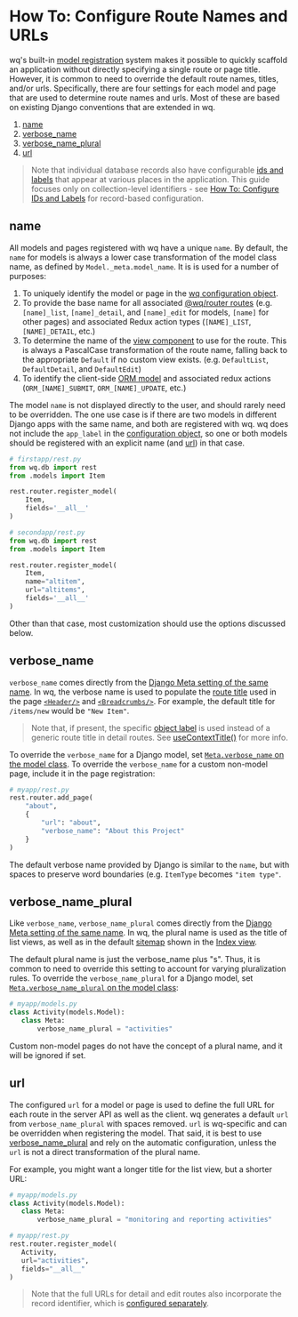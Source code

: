 # How To: Configure Route Names and URLs

wq's built-in [model registration][router] system makes it possible to quickly scaffold an application without directly specifying a single route or page title.  However, it is common to need to override the default route names, titles, and/or urls.  Specifically, there are four settings for each model and page that are used to determine route names and urls.  Most of these are based on existing Django conventions that are extended in wq.

 1. [name](#name)
 2. [verbose_name](#verbose_name)
 3. [verbose_name_plural](#verbose_name_plural)
 4. [url](#url)

> Note that individual database records also have configurable [ids and labels][configure-ids-and-labels] that appear at various places in the application.  This guide focuses only on collection-level identifiers - see [How To: Configure IDs and Labels][configure-ids-and-labels] for record-based configuration.

## name

All models and pages registered with wq have a unique `name`.  By default, the `name` for models is always a lower case transformation of the model class name, as defined by `Model._meta.model_name`.  It is is used for a number of purposes:

 1. To uniquely identify the model or page in the [wq configuration object][config].
 2. To provide the base name for all associated [@wq/router routes][@wq/router] (e.g. `[name]_list`, `[name]_detail`, and `[name]_edit` for models, `[name]` for other pages) and associated Redux action types (`[NAME]_LIST`, `[NAME]_DETAIL`, etc.)
 3. To determine the name of the [view component] to use for the route.  This is always a PascalCase transformation of the route name, falling back to the appropriate `Default` if no custom view exists.  (e.g. `DefaultList`, `DefaultDetail`, and `DefaultEdit`)
 4. To identify the client-side [ORM model][@wq/model] and associated redux actions (`ORM_[NAME]_SUBMIT`, `ORM_[NAME]_UPDATE`, etc.)

The model `name` is not displayed directly to the user, and should rarely need to be overridden.  The one use case is if there are two models in different Django apps with the same name, and both are registered with wq.  wq does not include the `app_label` in the [configuration object][config], so one or both models should be registered with an explicit name (and [url](#url)) in that case.

```python
# firstapp/rest.py
from wq.db import rest
from .models import Item

rest.router.register_model(
    Item,
    fields='__all__'
)
```
```python
# secondapp/rest.py
from wq.db import rest
from .models import Item

rest.router.register_model(
    Item,
    name="altitem",
    url="altitems",
    fields='__all__'
)
```

Other than that case, most customization should use the options discussed below.

## verbose_name

`verbose_name` comes directly from the [Django Meta setting of the same name][django:verbose_name].  In wq, the verbose name is used to populate the [route title][useRouteTitle] used in the page [`<Header/>`][Header] and [`<Breadcrumbs/>`][Breadcrumbs].  For example, the default title for `/items/new` would be `"New Item"`.

> Note that, if present, the specific [object label][configure-ids-and-labels] is used instead of a generic route title in detail routes.  See [useContextTitle()][useContextTitle] for more info.

To override the `verbose_name` for a Django model, set [`Meta.verbose_name` on the model class][django:verbose_name].  To override the `verbose_name` for a custom non-model page, include it in the page registration:

```python
# myapp/rest.py
rest.router.add_page(
    "about",
    {
        "url": "about",
        "verbose_name": "About this Project"
    }
)
```

The default verbose name provided by Django is similar to the `name`, but with spaces to preserve word boundaries (e.g. `ItemType` becomes `"item type"`. 

## verbose_name_plural

Like `verbose_name`, `verbose_name_plural` comes directly from the [Django Meta setting of the same name][django:verbose_name_plural].  In wq, the plural name is used as the title of list views, as well as in the default [sitemap][useSitemap] shown in the [Index view][Index].

The default plural name is just the verbose_name plus "s".  Thus, it is common to need to override this setting to account for varying pluralization rules.  To override the `verbose_name_plural` for a Django model, set [`Meta.verbose_name_plural` on the model class][django:verbose_name_plural]:

```python
# myapp/models.py
class Activity(models.Model):
   class Meta:
       verbose_name_plural = "activities"
```

Custom non-model pages do not have the concept of a plural name, and it will be ignored if set.

## url

The configured `url` for a model or page is used to define the full URL for each route in the server API as well as the client.  wq generates a default `url` from `verbose_name_plural` with spaces removed.  `url` is wq-specific and can be overridden when registering the model.  That said, it is best to use [verbose_name_plural](#verbose_name_plural) and rely on the automatic configuration, unless the `url` is not a direct transformation of the plural name.

For example, you might want a longer title for the list view, but a shorter URL:

```python
# myapp/models.py
class Activity(models.Model):
   class Meta:
       verbose_name_plural = "monitoring and reporting activities"

# myapp/rest.py
rest.router.register_model(
   Activity,
   url="activities",
   fields="__all__"
)
```

> Note that the full URLs for detail and edit routes also incorporate the record identifier, which is [configured separately][configure-ids-and-labels].

[router]: https://wq.io/docs/router
[configure-ids-and-labels]: ./configure-ids-and-labels.md
[config]: https://wq.io/docs/config
[@wq/router]: https://wq.io/docs/router-js
[view component]: https://github.com/wq/wq.app/tree/master/packages/react#view-components
[@wq/model]: https://wq.io/docs/model-js
[useRouteTitle]: ../hooks/useRouteTitle.md
[Header]: https://github.com/wq/wq.app/tree/master/packages/material#layout
[Breadcrumbs]: https://github.com/wq/wq.app/tree/master/packages/material#navigation
[useContextTitle]: ../hooks/useContextTitle.md
[django:verbose_name]: https://docs.djangoproject.com/en/3.1/ref/models/options/#verbose-name
[django:verbose_name_plural]: https://docs.djangoproject.com/en/3.1/ref/models/options/#verbose-name-plural
[useSitemap]: ../hooks/useSitemap.md
[Index]: https://github.com/wq/wq.app/tree/master/packages/react#view-components
